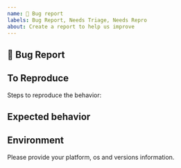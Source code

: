 ```yaml
---
name: 🐛 Bug report
labels: Bug Report, Needs Triage, Needs Repro
about: Create a report to help us improve
---
```


## 🐛 Bug Report

<!-- A clear and concise description of what the bug is. -->

## To Reproduce

Steps to reproduce the behavior:

## Expected behavior

<!-- A clear and concise description of what you expected to happen. -->

## Environment

Please provide your platform, os and versions information.
